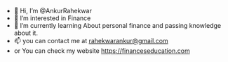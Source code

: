 - 👋 Hi, I’m @AnkurRahekwar
- 👀 I’m interested in Finance
- 🌱 I’m currently learning About personal finance and passing knowledge about it.
- 📫 you can contact me at rahekwarankur@gmail.com
- or You can check my website https://financeseducation.com

<!---
AnkurRahekwar/AnkurRahekwar is a ✨ special ✨ repository because its `README.md` (this file) appears on your GitHub profile.
You can click the Preview link to take a look at your changes.
--->
